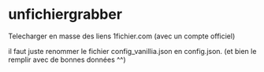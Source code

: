 # unfichiergrabber
Telecharger en masse des liens 1fichier.com (avec un compte officiel)


il faut juste renommer le fichier config_vanillia.json en config.json. (et bien le remplir avec de bonnes données ^^)
